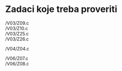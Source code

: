# Zadaci koje treba proveriti

/V03/Z09.c  
/V03/Z10.c  
/V03/Z25.c  
/V03/Z26.c  
  
/V04/Z04.c  
  
/V06/Z07.c  
/V06/Z08.c  